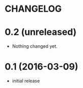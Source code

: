 CHANGELOG
=========

0.2 (unreleased)
================

- Nothing changed yet.


0.1 (2016-03-09)
================

- initial release
